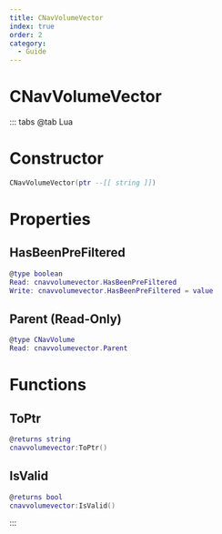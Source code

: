 ```yaml
---
title: CNavVolumeVector
index: true
order: 2
category:
  - Guide
---
```


# CNavVolumeVector

::: tabs
@tab Lua
# Constructor
```lua
CNavVolumeVector(ptr --[[ string ]])
```
# Properties
## HasBeenPreFiltered 
```lua
@type boolean
Read: cnavvolumevector.HasBeenPreFiltered
Write: cnavvolumevector.HasBeenPreFiltered = value
```
## Parent (Read-Only)
```lua
@type CNavVolume
Read: cnavvolumevector.Parent
```
# Functions
## ToPtr
```lua
@returns string
cnavvolumevector:ToPtr()
```
## IsValid
```lua
@returns bool
cnavvolumevector:IsValid()
```

:::